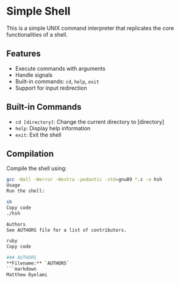 # Simple Shell

This is a simple UNIX command interpreter that replicates the core functionalities of a shell.

## Features
- Execute commands with arguments
- Handle signals
- Built-in commands: `cd`, `help`, `exit`
- Support for input redirection

## Built-in Commands
- `cd [directory]`: Change the current directory to [directory]
- `help`: Display help information
- `exit`: Exit the shell

## Compilation
Compile the shell using:
```sh
gcc -Wall -Werror -Wextra -pedantic -std=gnu89 *.c -o hsh
Usage
Run the shell:

sh
Copy code
./hsh

Authors
See AUTHORS file for a list of contributors.

ruby
Copy code

### AUTHORS
**Filename:** `AUTHORS`
```markdown
Matthew Oyelami